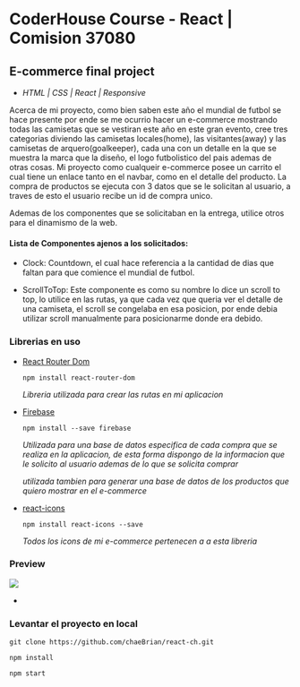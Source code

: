 # **CoderHouse Course - React | Comision 37080**
## E-commerce final project

 - *HTML | CSS | React | Responsive*

 Acerca de mi proyecto, como bien saben este año el mundial de futbol se hace presente por ende se me ocurrio hacer un e-commerce mostrando todas las camisetas que se vestiran este año en este gran evento, cree tres categorias diviendo las camisetas locales(home), las visitantes(away) y las camisetas de arquero(goalkeeper), cada una con un detalle en la que se muestra la marca que la diseño, el logo futbolistico del pais ademas de otras cosas.
 Mi proyecto como cualqueir e-commerce posee un carrito el cual tiene un enlace tanto en el navbar, como en el detalle del producto.
 La compra de productos se ejecuta con 3 datos que se le solicitan al usuario, a traves de esto el usuario recibe un id de compra unico.

 Ademas de los componentes que se solicitaban en la entrega, utilice otros para el dinamismo de la web.

 #### **Lista de Componentes ajenos a los solicitados**:

 - Clock: Countdown, el cual hace referencia a la cantidad de dias que faltan para que comience el mundial de futbol.

 - ScrollToTop: Este componente es como su nombre lo dice un scroll to top, lo utilice en las rutas, ya que cada vez que queria ver el detalle de una camiseta, el scroll se congelaba en esa posicion, por ende debia utilizar scroll manualmente para posicionarme donde era debido.


###  **Librerias en uso**

- [React Router Dom](https://reactrouter.com/en/main)

    `npm install react-router-dom`

    *Libreria utilizada para crear las rutas en mi aplicacion*

- [Firebase](https://firebase.google.com/?hl=es)

    `npm install --save firebase`

    *Utilizada para una base de datos especifica de cada compra que se realiza en la aplicacion, de esta forma dispongo de la informacion que le solicito al usuario ademas de lo que se solicita comprar*

    *utilizada tambien para generar una base de datos de los productos que quiero mostrar en el e-commerce*

- [react-icons](https://react-icons.github.io/react-icons)

    `npm install react-icons --save`

    *Todos los icons de mi e-commerce pertenecen a a esta libreria*

### **Preview**

![](https://res.cloudinary.com/dr2vstkz6/image/upload/v1665435235/Captura_de_pantalla_2022-10-10_175327_atmlu9.png)

-

### **Levantar el proyecto en local**

```
git clone https://github.com/chaeBrian/react-ch.git
```

`npm install`

`npm start`


